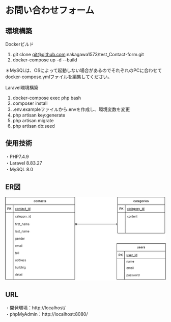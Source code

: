 # お問い合わせフォーム
## 環境構築
Dockerビルド

 1. git clone git@github.com:nakagawa1573/test_Contact-form.git
 2. docker-compose up -d --build

＊MySQLは、OSによって起動しない場合があるのでそれぞれのPCに合わせて docker-compose.ymlファイルを編集してください。

Laravel環境構築

1. docker-compose exec php bash
2. composer install
3. .env.exampleファイルから.envを作成し、環境変数を変更
4. php artisan key:generate
5. php artisan migrate
6. php artisan db:seed

## 使用技術

 ・PHP7.4.9  
 ・Laravel 8.83.27  
 ・MySQL 8.0

## ER図

![ER](https://raw.githubusercontent.com/nakagawa1573/test_Contact-form/images/contact.drawio.png)

## URL

・開発環境：http://localhost/  
・phpMyAdmin：http://localhost:8080/
